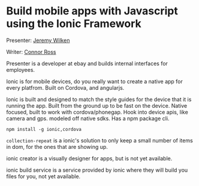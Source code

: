 Build mobile apps with Javascript using the Ionic Framework
=============

Presenter: [Jeremy Wilken](http://twitter.comgnomeontherun)

Writer: [Connor Ross](http://twitter.com/otter311)

Presenter is a developer at ebay and builds internal interfaces for employees.

Ionic is for mobile devices, do you really want to create a native app for every platfrom.  Built on Cordova, and angularjs.

Ionic is built and designed to match the style guides for the device that it is running the app.  Built from the ground up to be fast on the device.  Native focused, built to work with cordova/phonegap. Hook into device apis, like camera and gps.  modeled off native sdks.  Has a npm package cli.

`npm install -g ionic,cordova`

`collection-repeat` is a ionic's solution to only keep a small number of items in dom, for the ones that are showing up.

ionic creator is a visually designer for apps, but is not yet available.

ionic build service is a service provided by ionic where they will build you files for you, not yet available.